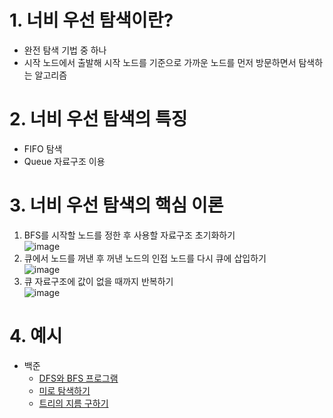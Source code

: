 # 1. 너비 우선 탐색이란?
- 완전 탐색 기법 중 하나
- 시작 노드에서 출발해 시작 노드를 기준으로 가까운 노드를 먼저 방문하면서 탐색하는 알고리즘
# 2. 너비 우선 탐색의 특징
- FIFO 탐색
- Queue 자료구조 이용
# 3. 너비 우선 탐색의 핵심 이론
1. BFS를 시작할 노드를 정한 후 사용할 자료구조 초기화하기<br>
![image](https://user-images.githubusercontent.com/94173023/192182120-4e1b2d3b-c9a2-4a4c-9073-bf4ac2bcac5e.png)
2. 큐에서 노드를 꺼낸 후 꺼낸 노드의 인접 노드를 다시 큐에 삽입하기<br>
![image](https://user-images.githubusercontent.com/94173023/192181884-cac48296-5bb4-4c4b-81fe-5a705cc0e2f8.png)
3. 큐 자료구조에 값이 없을 때까지 반복하기<br>
![image](https://user-images.githubusercontent.com/94173023/192182020-7a6ac5a0-95ee-4616-9104-1e0391901cb4.png)
# 4. 예시
* 백준
    * [DFS와 BFS 프로그램](DFS%EC%99%80BFS.md)
    * [미로 탐색하기](%EB%AF%B8%EB%A1%9C%ED%83%90%EC%83%89.md)
    * [트리의 지름 구하기](%ED%8A%B8%EB%A6%AC%EC%9D%98%EC%A7%80%EB%A6%84.md)